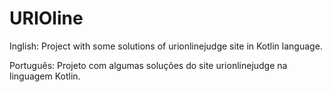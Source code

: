 # URIOline
Inglish: Project with some solutions of urionlinejudge site in Kotlin language.

Português: Projeto com algumas soluções do site urionlinejudge na linguagem Kotlin.
